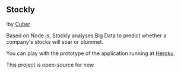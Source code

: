 ## Stockly

!by [Cuber](http://cuber.io "Cuber")

Based on Node.js, Stockly analyses Big Data to predict whether a company's stocks will soar or plummet.

You can play with the prototype of the application running at [Heroku](http://stockly.heroku.com).

This project is open-source for now.
